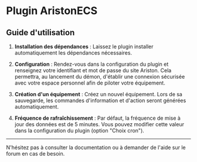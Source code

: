 # Plugin AristonECS

## Guide d'utilisation

1. **Installation des dépendances** : Laissez le plugin installer automatiquement les dépendances nécessaires.

2. **Configuration** : Rendez-vous dans la configuration du plugin et renseignez votre identifiant et mot de passe du site Ariston. Cela permettra, au lancement du démon, d'établir une connexion sécurisée avec votre espace personnel afin de piloter votre équipement.

3. **Création d'un équipement** : Créez un nouvel équipement. Lors de sa sauvegarde, les commandes d'information et d'action seront générées automatiquement.

4. **Fréquence de rafraîchissement** : Par défaut, la fréquence de mise à jour des données est de 5 minutes. Vous pouvez modifier cette valeur dans la configuration du plugin (option "Choix cron").

---

N'hésitez pas à consulter la documentation ou à demander de l'aide sur le forum en cas de besoin.
